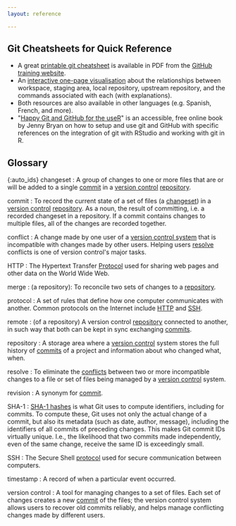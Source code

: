 ```yaml
---
layout: reference

---
```


## Git Cheatsheets for Quick Reference

*   A great [printable git cheatsheet](https://services.github.com/on-demand/downloads/github-git-cheat-sheet.pdf) is available in PDF from the
[GitHub training website](https://services.github.com/resources/).
*   An [interactive one-page visualisation](http://ndpsoftware.com/git-cheatsheet.html)
    about the relationships between workspace, staging area, local repository, upstream repository, and the commands associated with each (with explanations).
*   Both resources are also available in other languages (e.g. Spanish, French, and more).
* "[Happy Git and GitHub for the useR](http://happygitwithr.com)" is an accessible, free online book by Jenny Bryan on how to setup and use git and GitHub with specific references on the integration of git with RStudio and working with git in R.

## Glossary

{:auto_ids}
changeset
:   A group of changes to one or more files that are or will be added
    to a single [commit](#commit) in a [version control](#version-control)
    [repository](#repository).

commit
:   To record the current state of a set of files (a [changeset](#changeset))
    in a [version control](#version-control) [repository](#repository). As a noun,
    the result of committing, i.e. a recorded changeset in a repository.
    If a commit contains changes to multiple files,
    all of the changes are recorded together.

conflict
:   A change made by one user of a [version control system](#version-control)
    that is incompatible with changes made by other users.
    Helping users [resolve](#resolve) conflicts
    is one of version control's major tasks.

HTTP
:   The Hypertext Transfer [Protocol](#protocol) used for sharing web pages and other data
    on the World Wide Web.

merge
:   (a repository): To reconcile two sets of changes to a
    [repository](#repository).

protocol
:   A set of rules that define how one computer communicates with another.
    Common protocols on the Internet include [HTTP](#http) and [SSH](#ssh).

remote
:   (of a repository) A version control [repository](#repository) connected to another,
    in such way that both can be kept in sync exchanging [commits](#commit).

repository
:   A storage area where a [version control](#version-control) system
    stores the full history of [commits](#commit) of a project and information
    about who changed what, when.

resolve
:   To eliminate the [conflicts](#conflict) between two or more incompatible changes to a file or set of files
    being managed by a [version control](#version-control) system.

revision
:   A synonym for [commit](#commit).

SHA-1
:   [SHA-1 hashes](https://en.wikipedia.org/wiki/SHA-1) is what Git uses to compute identifiers, including for commits.
    To compute these, Git uses not only the actual change of a commit, but also its metadata (such as date, author,
    message), including the identifiers of all commits of preceding changes. This makes Git commit IDs virtually unique.
    I.e., the likelihood that two commits made independently, even of the same change, receive the same ID is exceedingly
    small.

SSH
:   The Secure Shell [protocol](#protocol) used for secure communication between computers.

timestamp
:   A record of when a particular event occurred.

version control
:   A tool for managing changes to a set of files.
    Each set of changes creates a new [commit](#commit) of the files;
    the version control system allows users to recover old commits reliably,
    and helps manage conflicting changes made by different users.
